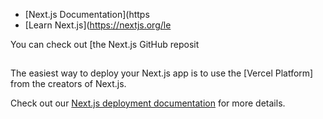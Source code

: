 


- [Next.js Documentation](https
- [Learn Next.js](https://nextjs.org/le

You can check out [the Next.js GitHub reposit

## 

The easiest way to deploy your Next.js app is to use the [Vercel Platform] from the creators of Next.js.

Check out our [Next.js deployment documentation](https://nextjs.org/docs/deployment) for more details.

